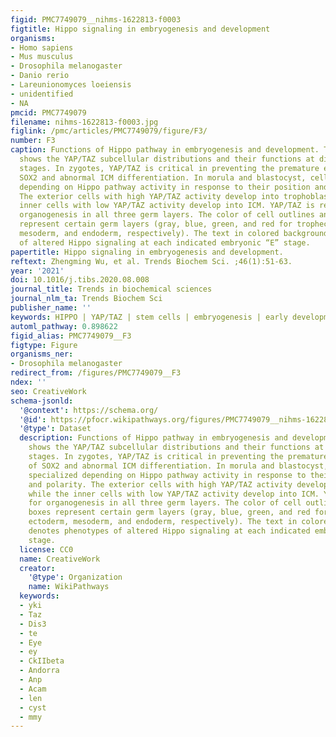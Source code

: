 ```yaml
---
figid: PMC7749079__nihms-1622813-f0003
figtitle: Hippo signaling in embryogenesis and development
organisms:
- Homo sapiens
- Mus musculus
- Drosophila melanogaster
- Danio rerio
- Lareunionomyces loeiensis
- unidentified
- NA
pmcid: PMC7749079
filename: nihms-1622813-f0003.jpg
figlink: /pmc/articles/PMC7749079/figure/F3/
number: F3
caption: Functions of Hippo pathway in embryogenesis and development. This diagram
  shows the YAP/TAZ subcellular distributions and their functions at different embryonic
  stages. In zygotes, YAP/TAZ is critical in preventing the premature expression of
  SOX2 and abnormal ICM differentiation. In morula and blastocyst, cells are specialized
  depending on Hippo pathway activity in response to their position and polarity.
  The exterior cells with high YAP/TAZ activity develop into trophoblasts while the
  inner cells with low YAP/TAZ activity develop into ICM. YAP/TAZ is required for
  organogenesis in all three germ layers. The color of cell outlines and text boxes
  represent certain germ layers (gray, blue, green, and red for trophectoderm, ectoderm,
  mesoderm, and endoderm, respectively). The text in colored background denotes phenotypes
  of altered Hippo signaling at each indicated embryonic “E” stage.
papertitle: Hippo signaling in embryogenesis and development.
reftext: Zhengming Wu, et al. Trends Biochem Sci. ;46(1):51-63.
year: '2021'
doi: 10.1016/j.tibs.2020.08.008
journal_title: Trends in biochemical sciences
journal_nlm_ta: Trends Biochem Sci
publisher_name: ''
keywords: HIPPO | YAP/TAZ | stem cells | embryogenesis | early development
automl_pathway: 0.898622
figid_alias: PMC7749079__F3
figtype: Figure
organisms_ner:
- Drosophila melanogaster
redirect_from: /figures/PMC7749079__F3
ndex: ''
seo: CreativeWork
schema-jsonld:
  '@context': https://schema.org/
  '@id': https://pfocr.wikipathways.org/figures/PMC7749079__nihms-1622813-f0003.html
  '@type': Dataset
  description: Functions of Hippo pathway in embryogenesis and development. This diagram
    shows the YAP/TAZ subcellular distributions and their functions at different embryonic
    stages. In zygotes, YAP/TAZ is critical in preventing the premature expression
    of SOX2 and abnormal ICM differentiation. In morula and blastocyst, cells are
    specialized depending on Hippo pathway activity in response to their position
    and polarity. The exterior cells with high YAP/TAZ activity develop into trophoblasts
    while the inner cells with low YAP/TAZ activity develop into ICM. YAP/TAZ is required
    for organogenesis in all three germ layers. The color of cell outlines and text
    boxes represent certain germ layers (gray, blue, green, and red for trophectoderm,
    ectoderm, mesoderm, and endoderm, respectively). The text in colored background
    denotes phenotypes of altered Hippo signaling at each indicated embryonic “E”
    stage.
  license: CC0
  name: CreativeWork
  creator:
    '@type': Organization
    name: WikiPathways
  keywords:
  - yki
  - Taz
  - Dis3
  - te
  - Eye
  - ey
  - CkIIbeta
  - Andorra
  - Anp
  - Acam
  - len
  - cyst
  - mmy
---
```

